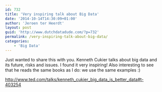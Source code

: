 ```yaml
---
id: 732
title: 'Very inspiring talk about Big Data'
date: '2014-10-14T14:30:09+01:00'
author: 'Jeroen ter Heerdt'
layout: post
guid: 'http://www.dutchdatadude.com/?p=732'
permalink: /very-inspiring-talk-about-big-data/
categories:
    - 'Big Data'
---
```


Just wanted to share this with you. Kenneth Cukier talks about big data and its future, risks and issues. I found it very inspiring! Also interesting to see that he reads the same books as I do: we use the same examples :)

http://www.ted.com/talks/kenneth_cukier_big_data_is_better_data#t-403254